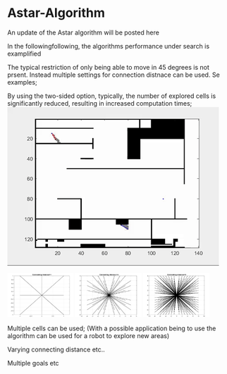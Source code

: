 # Astar-Algorithm
An update of the Astar algorithm will be posted here

In the followingfollowing, the algorithms performance under search is examplified

The typical restriction of only being able to move in 45 degrees is not prsent. Instead multiple settings for connection distnace can be used. Se examples; 

By using the two-sided option, typically, the number of explored cells is significantly reduced, resulting in increased computation times;
![TESt0](Figures/AStar2.gif)

                         
<img src="https://github.com/EinarUeland/Astar-Algorithm/blob/TestRnd/Figures/ASTARSHOWCon1.png"   width="150" height="100"> <img src="https://github.com/EinarUeland/Astar-Algorithm/blob/TestRnd/Figures/ASTARSHOWCon4.png"   width="150" height="100"> <img src="https://github.com/EinarUeland/Astar-Algorithm/blob/TestRnd/Figures/ASTARSHOWCon8.png"   width="150" height="100">

Multiple cells can be used; (With a possible application being to use the algorithm can be used for a robot to explore new areas)


Varying connecting distance etc..

Multiple goals etc
